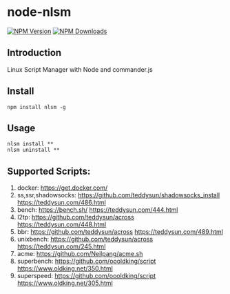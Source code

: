 # node-nlsm
[![NPM Version][npm-image]][npm-url] 
[![NPM Downloads][downloads-image]][downloads-url]

## Introduction
Linux Script Manager with Node and commander.js 

## Install
```
npm install nlsm -g
```

## Usage
```
nlsm install **
nlsm uninstall **
```

## Supported Scripts:
1. docker: https://get.docker.com/
1. ss,ssr,shadowsocks: https://github.com/teddysun/shadowsocks_install 
 https://teddysun.com/486.html
1. bench: https://bench.sh/ 
https://teddysun.com/444.html
1. l2tp: https://github.com/teddysun/across 
https://teddysun.com/448.html
1. bbr: https://github.com/teddysun/across 
https://teddysun.com/489.html
1. unixbench: https://github.com/teddysun/across 
https://teddysun.com/245.html
1. acme: https://github.com/Neilpang/acme.sh
1. superbench: https://github.com/oooldking/script
https://www.oldking.net/350.html
1. superspeed: https://github.com/oooldking/script
https://www.oldking.net/305.html

[npm-image]: https://img.shields.io/npm/v/nlsm.svg
[npm-url]: https://npmjs.org/package/nlsm
[downloads-image]: https://img.shields.io/npm/dm/nlsm.svg
[downloads-url]: https://npmjs.org/package/nlsm